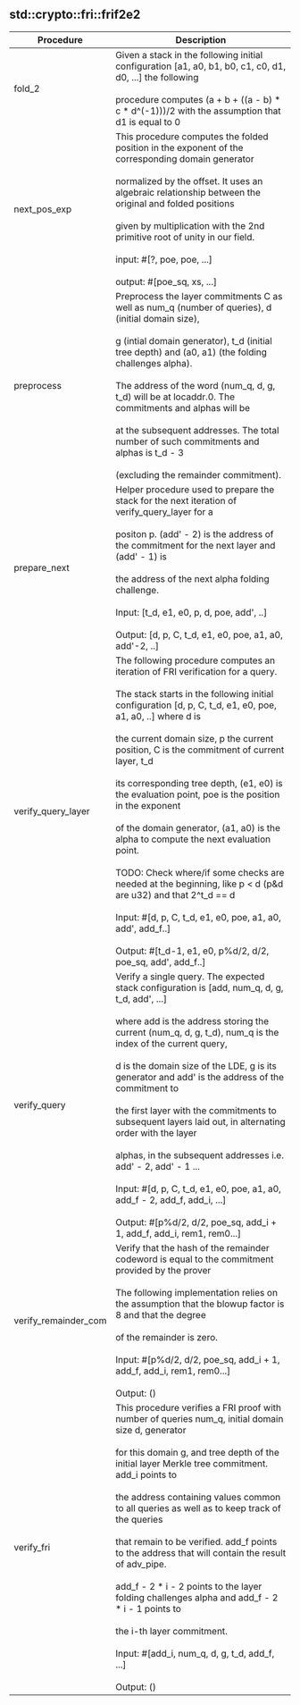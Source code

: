 
## std::crypto::fri::frif2e2
| Procedure | Description |
| ----------- | ------------- |
| fold_2 | Given a stack in the following initial configuration [a1, a0, b1, b0, c1, c0, d1, d0, ...] the following<br /><br />procedure computes (a + b + ((a - b) * c * d^(-1)))/2 with the assumption that d1 is equal to 0 |
| next_pos_exp | This procedure computes the folded position in the exponent of the corresponding domain generator<br /><br />normalized by the offset. It uses an algebraic relationship between the original and folded positions<br /><br />given by multiplication with the 2nd primitive root of unity in our field.<br /><br />input:    #[?, poe, poe, ...]<br /><br />output:   #[poe_sq, xs, ...] |
| preprocess | Preprocess the layer commitments C as well as num_q (number of queries), d (initial domain size),<br /><br />g (intial domain generator), t_d (initial tree depth) and (a0, a1) (the folding challenges alpha).<br /><br />The address of the word (num_q, d, g, t_d) will be at locaddr.0. The commitments and alphas will be<br /><br />at the subsequent addresses. The total number of such commitments and alphas is t_d - 3<br /><br />(excluding the remainder commitment). |
| prepare_next | Helper procedure used to prepare the stack for the next iteration of verify_query_layer for a<br /><br />positon p. (add' - 2) is the address of the commitment for the next layer and (add' - 1) is<br /><br />the address of the next alpha folding challenge.<br /><br />Input: [t_d, e1, e0, p, d, poe, add', ..]<br /><br />Output: [d, p, C, t_d, e1, e0, poe, a1, a0, add'-2, ..] |
| verify_query_layer | The following procedure computes an iteration of FRI verification for a query.<br /><br />The stack starts in the following initial configuration [d, p, C, t_d, e1, e0, poe, a1, a0, ..] where d is<br /><br />the current domain size, p the current position, C is the commitment of current layer, t_d<br /><br />its corresponding tree depth, (e1, e0) is the evaluation point, poe is the position in the exponent<br /><br />of the domain generator, (a1, a0) is the alpha to compute the next evaluation point.<br /><br />TODO: Check where/if some checks are needed at the beginning, like p < d (p&d are u32) and that 2^t_d == d<br /><br />Input: #[d, p, C, t_d, e1, e0, poe, a1, a0, add', add_f..]<br /><br />Output: #[t_d-1, e1, e0, p%d/2, d/2, poe_sq, add', add_f..] |
| verify_query | Verify a single query. The expected stack configuration is [add, num_q, d, g, t_d, add', ...]<br /><br />where add is the address storing the current (num_q, d, g, t_d), num_q is the index of the current query,<br /><br />d is the domain size of the LDE, g is its generator and add' is the address of the commitment to<br /><br />the first layer with the commitments to subsequent layers laid out, in alternating order with the layer<br /><br />alphas, in the subsequent addresses i.e. add' - 2, add' - 1 ...<br /><br />Input:  #[d, p, C, t_d, e1, e0, poe, a1, a0, add_f - 2, add_f, add_i, ...]<br /><br />Output: #[p%d/2, d/2, poe_sq, add_i + 1, add_f, add_i, rem1, rem0...] |
| verify_remainder_com | Verify that the hash of the remainder codeword is equal to the commitment provided by the prover<br /><br />The following implementation relies on the assumption that the blowup factor is 8 and that the degree<br /><br />of the remainder is zero.<br /><br />Input: #[p%d/2, d/2, poe_sq, add_i + 1, add_f, add_i, rem1, rem0...]<br /><br />Output: () |
| verify_fri | This procedure verifies a FRI proof with number of queries num_q, initial domain size d, generator<br /><br />for this domain g, and tree depth of the initial layer Merkle tree commitment. add_i points to<br /><br />the address containing values common to all queries as well as to keep track of the queries<br /><br />that remain to be verified. add_f points to the address that will contain the result of adv_pipe.<br /><br />add_f - 2 * i - 2 points to the layer folding challenges alpha and add_f - 2 * i - 1 points to<br /><br />the i-th layer commitment.<br /><br />Input: #[add_i, num_q, d, g, t_d, add_f, ...]<br /><br />Output: () |
